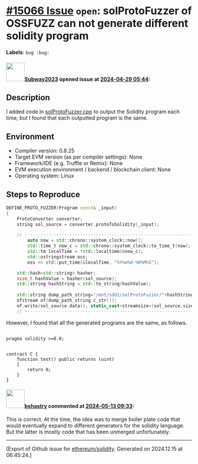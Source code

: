 # [\#15066 Issue](https://github.com/ethereum/solidity/issues/15066) `open`: solProtoFuzzer of OSSFUZZ can not generate different solidity program
**Labels**: `bug :bug:`


#### <img src="https://avatars.githubusercontent.com/u/147013944?v=4" width="50">[Subway2023](https://github.com/Subway2023) opened issue at [2024-04-29 05:44](https://github.com/ethereum/solidity/issues/15066):

## Description
I added code in [solProtoFuzzer.cpp](https://github.com/ethereum/solidity/tree/develop/test/tools/ossfuzz) to output the Solidity program each time, but I found that each outputted program is the same.


## Environment

- Compiler version: 0.8.25
- Target EVM version (as per compiler settings): None
- Framework/IDE (e.g. Truffle or Remix): None
- EVM execution environment / backend / blockchain client: None
- Operating system: Linux

## Steps to Reproduce

```cpp
DEFINE_PROTO_FUZZER(Program const& _input)
{
	ProtoConverter converter;
	string sol_source = converter.protoToSolidity(_input);

	// ·········································································
        auto now = std::chrono::system_clock::now();
        std::time_t now_c = std::chrono::system_clock::to_time_t(now);
        std::tm localTime = *std::localtime(&now_c);
        std::ostringstream oss;
        oss << std::put_time(&localTime, "%Y%m%d-%H%M%S");

	std::hash<std::string> hasher;
	size_t hashValue = hasher(sol_source);
	std::string hashString = std::to_string(hashValue);
	
	std::string dump_path_string="/mnt/sdd1/solProtoFuzzer/"+hashString+"_"+oss.str()+".sol";
	ofstream of(dump_path_string.c_str());
	of.write(sol_source.data(), static_cast<streamsize>(sol_source.size()));
	// ············································································
```
However, I found that all the generated programs are the same, as follows.

```solidity

pragma solidity >=0.0;


contract C {
	function test() public returns (uint)
	{
		return 0;
	}
}
```


#### <img src="https://avatars.githubusercontent.com/u/2388185?v=4" width="50">[bshastry](https://github.com/bshastry) commented at [2024-05-13 09:33](https://github.com/ethereum/solidity/issues/15066#issuecomment-2107096270):

This is correct. At the time, the idea was to merge boiler plate code that would eventually expand to different generators for the  solidity language. But the latter is mostly code that has been unmerged unfortunately.


-------------------------------------------------------------------------------



[Export of Github issue for [ethereum/solidity](https://github.com/ethereum/solidity). Generated on 2024.12.15 at 06:45:24.]
